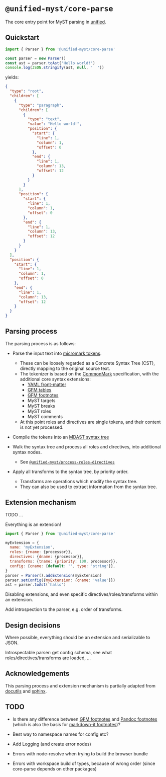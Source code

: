 # `@unified-myst/core-parse`

The core entry point for MyST parsing in [unified](https://unifiedjs.com/).

## Quickstart

```javascript
import { Parser } from '@unified-myst/core-parse'

const parser = new Parser()
const ast = parser.toAst('Hello world!')
console.log(JSON.stringify(ast, null, '  '))
```

yields:

```json
{
  "type": "root",
  "children": [
    {
      "type": "paragraph",
      "children": [
        {
          "type": "text",
          "value": "Hello world!",
          "position": {
            "start": {
              "line": 1,
              "column": 1,
              "offset": 0
            },
            "end": {
              "line": 1,
              "column": 13,
              "offset": 12
            }
          }
        }
      ],
      "position": {
        "start": {
          "line": 1,
          "column": 1,
          "offset": 0
        },
        "end": {
          "line": 1,
          "column": 13,
          "offset": 12
        }
      }
    }
  ],
  "position": {
    "start": {
      "line": 1,
      "column": 1,
      "offset": 0
    },
    "end": {
      "line": 1,
      "column": 13,
      "offset": 12
    }
  }
}
```

## Parsing process

The parsing process is as follows:

- Parse the input text into [micromark tokens](https://github.com/micromark/micromark#parse).
  - These can be loosely regarded as a Concrete Syntax Tree (CST), directly mapping to the original source text.
  - The tokenizer is based on the [CommonMark](https://commonmark.org/) specification, with the additional core syntax extensions:
    - [YAML front-matter](https://pandoc.org/MANUAL.html#extension-yaml_metadata_block)
    - [GFM tables](https://github.github.com/gfm/#tables-extension-)
    - [GFM footnotes](https://docs.github.com/en/get-started/writing-on-github/getting-started-with-writing-and-formatting-on-github/basic-writing-and-formatting-syntax#footnotes)
    - MyST targets
    - MyST breaks
    - MyST roles
    - MyST comments
  - At this point roles and directives are single tokens, and their content is not yet processed.

- Compile the tokens into an [MDAST syntax tree](https://github.com/syntax-tree/mdast)

- Walk the syntax tree and process all roles and directives, into additional syntax nodes.
  - See [`@unified-myst/process-roles-directives`](https://github.com/executablebooks/unified-myst/tree/main/packages/process-roles-directives#readme)

- Apply all transforms to the syntax tree, by priority order.
  - Transforms are operations which modify the syntax tree.
  - They can also be used to extract information from the syntax tree.

## Extension mechanism

TODO ...

Everything is an extension!

```javascript
import { Parser } from '@unified-myst/core-parse'

myExtension = {
  name: 'myExtension',
  roles: {rname: {processor}},
  directives: {dname: {processor}},
  transforms: {tname: {priority: 100, processor}},
  config: {cname: {default: '', type: 'string'}},
}
parser = Parser().addExtension(myExtension)
parser.setConfig({myExtension: {cname: 'value'}})
ast = parser.toAst('hallo')
```

Disabling extensions, and even specific directives/roles/transforms within an extension.

Add introspection to the parser, e.g. order of transforms.

## Design decisions

Where possible, everything should be an extension and serializable to JSON.

Introspectable parser: get config schema, see what roles/directives/transforms are loaded, ...

## Acknowledgements

This parsing process and extension mechanism is partially adapted from [docutils](https://docutils.sourceforge.io) and [sphinx](https://www.sphinx-doc.org).

## TODO

- Is there any difference between [GFM footnotes](https://docs.github.com/en/get-started/writing-on-github/getting-started-with-writing-and-formatting-on-github/basic-writing-and-formatting-syntax#footnotes) and [Pandoc footnotes](https://pandoc.org/MANUAL.html#footnotes) (which is also the basis for [markdown-it footnotes](https://mdit-py-plugins.readthedocs.io/en/latest/#footnotes))?

- Best way to namespace names for config etc?

- Add Logging (and create error nodes)

- Errors with node-resolve when trying to build the browser bundle

- Errors with workspace build of types, because of wrong order (since core-parse depends on other packages)
